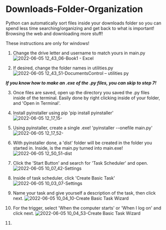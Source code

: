 # Downloads-Folder-Organization
Python can automatically sort files inside your downloads folder so you can spend less time searching/organizing and get back to what is important! Browsing the web and downloading more stuff!

These instructions are only for windows!

1) Change the drive letter and username to match yours in main.py
![2022-06-05 12_43_06-Book1 - Excel](https://user-images.githubusercontent.com/99138808/172061153-23015864-ab57-4462-bc6a-dc04743856f8.png)


2) If desired, change the folder names in utilities.py
![2022-06-05 12_43_51-DocumentsControl – utilities py](https://user-images.githubusercontent.com/99138808/172061204-b6bff825-4d52-4098-8609-f2b13d302f0e.png)


***If you know how to make an .exe of the .py files, you can skip to step 7!***

3) Once files are saved, open up the directory you saved the .py files inside of the terminal. 
   Easily done by right clicking inside of your folder, and 'Open in Terminal'.


4) Install pyinstaller using pip
   'pip install pyinstaller'
![2022-06-05 12_17_15-](https://user-images.githubusercontent.com/99138808/172061282-3dc0ec66-3c60-44c6-9501-76a8fd3a29c2.png)


5) Using pyinstaller, create a single .exe!
   'pyinstaller --onefile main.py'
![2022-06-05 12_17_52-](https://user-images.githubusercontent.com/99138808/172061326-ec595c4b-f53d-4c3a-8b1b-fcf6f792c27f.png)


6) With pyinstaller done, a 'dist' folder will be created in the folder you started in. Inside, is the main.py turned into main.exe!
![2022-06-05 12_50_51-dist](https://user-images.githubusercontent.com/99138808/172061436-8a0b29d7-66d9-44b7-b0f4-0d921e7a6406.png)


7) Click the 'Start Button' and search for 'Task Scheduler' and open.
![2022-06-05 10_07_42-Settings](https://user-images.githubusercontent.com/99138808/172061521-1d186773-585c-45a6-975f-7c6f325394c2.png)


8) Inside of task scheduler, click 'Create Basic Task' 
![2022-06-05 10_03_07-Settings](https://user-images.githubusercontent.com/99138808/172061626-6c4bcd95-dbd9-4b81-82eb-56990c405e65.png)


9) Name your task and give yourself a description of the task, then click next.
![2022-06-05 10_04_10-Create Basic Task Wizard](https://user-images.githubusercontent.com/99138808/172061646-91ea9d3a-8ca4-4ac0-bc13-55bdf30c5236.png)


10) For the trigger, select 'When the computer starts' or 'When I log on' and click next.
![2022-06-05 10_04_53-Create Basic Task Wizard](https://user-images.githubusercontent.com/99138808/172061667-19bd0fbf-fa38-47dc-82b2-510de68f5461.png)


11)








